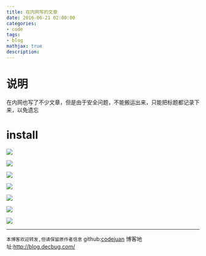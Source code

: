 ```yaml
---
title: 在内网写的文章
date: 2016-06-21 02:00:00
categories:
- code
tags: 
- blog
mathjax: true
description: 
---
```


# 说明
在内网也写了不少文章，但是由于安全问题，不能搬运出来，只能把标题都记录下来，以免遗忘
<!--more-->

# install

![](https://raw.githubusercontent.com/CodeJuan/codejuan.github.io/master/images/blog/huawei_blog/7.jpeg)

![](https://raw.githubusercontent.com/CodeJuan/codejuan.github.io/master/images/blog/huawei_blog/6.jpeg)

![](https://raw.githubusercontent.com/CodeJuan/codejuan.github.io/master/images/blog/huawei_blog/5.jpeg)

![](https://raw.githubusercontent.com/CodeJuan/codejuan.github.io/master/images/blog/huawei_blog/4.jpeg)

![](https://raw.githubusercontent.com/CodeJuan/codejuan.github.io/master/images/blog/huawei_blog/3.jpeg)

![](https://raw.githubusercontent.com/CodeJuan/codejuan.github.io/master/images/blog/huawei_blog/2.jpeg)

![](https://raw.githubusercontent.com/CodeJuan/codejuan.github.io/master/images/blog/huawei_blog/1.jpeg)



----------------------------

`本博客欢迎转发,但请保留原作者信息`
github:[codejuan](https://github.com/CodeJuan)
博客地址:http://blog.decbug.com/

